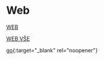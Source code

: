 # Web

<a href="https://github.com/bedjan/web/blob/main/web.md" target="_blank">WEB</a>

<a href="https://github.com/bedjan/web" target="_blank">WEB VŠE</a>


[go](http://stackoverflow.com){:target="_blank" rel="noopener"}

